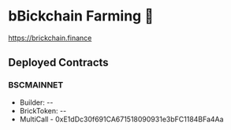 # bBickchain Farming 🥞

https://brickchain.finance

## Deployed Contracts

### BSCMAINNET

- Builder:    --
- BrickToken: --
- MultiCall - 0xE1dDc30f691CA671518090931e3bFC1184BFa4Aa
